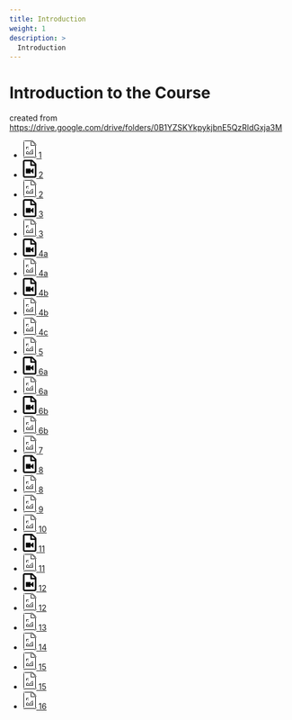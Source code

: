 ```yaml
---
title: Introduction
weight: 1
description: >
  Introduction
---
```


# Introduction to the Course

created from <https://drive.google.com/drive/folders/0B1YZSKYkpykjbnE5QzRldGxja3M>

* [![Presentation](/images/presentation.png) 1](https://drive.google.com/open?id=0B1YZSKYkpykjeEdNcXBySU40dGc)
* [![Video](/images/video.png) 2](https://drive.google.com/open?id=0B1YZSKYkpykjYkNlVWQzeE8yRTg)
* [![Presentation](/images/presentation.png) 2](https://drive.google.com/open?id=0B1YZSKYkpykjTkVXLXhXbTlVVjQ)
* [![Video](/images/video.png) 3](https://drive.google.com/open?id=0B1YZSKYkpykjamlVTTBGajA4bU0)
* [![Presentation](/images/presentation.png) 3](https://drive.google.com/open?id=0B1YZSKYkpykjdVZGYVVzNzZtNnM)
* [![Video](/images/video.png) 4a](https://drive.google.com/open?id=0B1YZSKYkpykjSEplaTdlQTBVWVE)
* [![Presentation](/images/presentation.png) 4a](https://drive.google.com/open?id=0B1YZSKYkpykjbkN5OFBYOERWQ3c)
* [![Video](/images/video.png) 4b](https://drive.google.com/open?id=0B1YZSKYkpykjbVlUb1FvbnE5LXc)
* [![Presentation](/images/presentation.png) 4b](https://drive.google.com/open?id=0B1YZSKYkpykjXzg5dXI3eHVHd1U)
* [![Presentation](/images/presentation.png) 4c](https://drive.google.com/open?id=0B1YZSKYkpykja3RMTmtVVWlQVmc)
* [![Presentation](/images/presentation.png) 5](https://drive.google.com/open?id=0B1YZSKYkpykjNE9SYmtJeElhN1U)
* [![Video](/images/video.png) 6a](https://drive.google.com/open?id=0B1YZSKYkpykjQS1sNEpOdlh5ZG8)
* [![Presentation](/images/presentation.png) 6a](https://drive.google.com/open?id=0B1YZSKYkpykjQzdRSE1UUG5kaGM)
* [![Video](/images/video.png) 6b](https://drive.google.com/open?id=0B1YZSKYkpykjQzFQSTBpXzJBa28)
* [![Presentation](/images/presentation.png) 6b](https://drive.google.com/open?id=0B1YZSKYkpykjcTE2a2ExdUt2UzQ)
* [![Presentation](/images/presentation.png) 7](https://drive.google.com/open?id=0B1YZSKYkpykjWXNtTnYxVGR2ZUE)
* [![Video](/images/video.png) 8](https://drive.google.com/open?id=0B1YZSKYkpykjbWxXMVBETms0WEU)
* [![Presentation](/images/presentation.png) 8](https://drive.google.com/open?id=0B1YZSKYkpykjUVplV1kwVFpkRlE)
* [![Presentation](/images/presentation.png) 9](https://drive.google.com/open?id=0B1YZSKYkpykjSDFmdnVhTWxUVVk)
* [![Presentation](/images/presentation.png) 10](https://drive.google.com/open?id=0B1YZSKYkpykjd09FN3ZnWEFsQlk)
* [![Video](/images/video.png) 11](https://drive.google.com/open?id=0B1YZSKYkpykjOXIxTS00NXRJdms)
* [![Presentation](/images/presentation.png) 11](https://drive.google.com/open?id=0B1YZSKYkpykjd0d4OWdqRThKaEk)
* [![Video](/images/video.png) 12](https://drive.google.com/open?id=0B1YZSKYkpykjamJLNTZvYndyN2M)
* [![Presentation](/images/presentation.png) 12](https://drive.google.com/open?id=0B1YZSKYkpykjM0ZIeWgwMkhkcmM)
* [![Presentation](/images/presentation.png) 13](https://drive.google.com/open?id=0B1YZSKYkpykjODk2V19LX1Bxc2c)
* [![Presentation](/images/presentation.png) 14](https://drive.google.com/open?id=0B1YZSKYkpykjNTZhcllDMmJ4NGM)
* [![Presentation](/images/presentation.png) 15](https://drive.google.com/open?id=0B1YZSKYkpykjT3lCcFlkT0NSRUk)
* [![Presentation](/images/presentation.png) 15](https://drive.google.com/open?id=0B1YZSKYkpykjZ1RrZEtaSjNiS0U)
* [![Presentation](/images/presentation.png) 16](https://drive.google.com/open?id=0B1YZSKYkpykjWC02RzVtRVZaZjQ)
